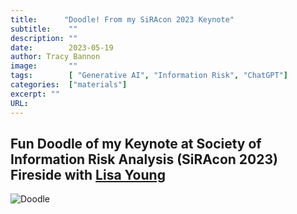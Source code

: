 ```yaml
---
title:      "Doodle! From my SiRAcon 2023 Keynote"
subtitle:    ""
description: ""
date:        2023-05-19
author: Tracy Bannon
image:       ""
tags:        [ "Generative AI", "Information Risk", "ChatGPT"]
categories:  ["materials"]
excerpt: ""
URL: 
---
```

## Fun Doodle of my Keynote at Society of Information Risk Analysis (SiRAcon 2023) Fireside with [Lisa Young](https://www.linkedin.com/in/lisa-r-young/)

![Doodle](/img/BlogImages/20_SiraCon_Bannon.jpg)



